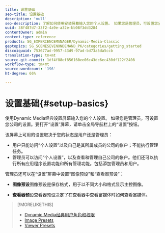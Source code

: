 ```yaml
---
title: 设置基础
seo-title: 设置基础
description: 'null'
seo-description: 了解如何使用安装屏幕输入您的个人设置。 如果您是管理员，可设置您公司的设置。
uuid: 38f487d7-33f2-4a9e-a32e-bb08f3dd3284
contentOwner: admin
content-type: reference
products: SG_EXPERIENCEMANAGER/Dynamic-Media-Classic
geptopics: SG_SCENESEVENONDEMAND_PK/categories/getting_started
discoiquuid: 753677ad-9957-43d9-97ad-bd73a5da5ccb
translation-type: tm+mt
source-git-commit: 1df4f88ef856160ee06c43dc6ec430df122f2408
workflow-type: tm+mt
source-wordcount: '196'
ht-degree: 66%

---
```



# 设置基础{#setup-basics}

使用Dynamic Media经典设置屏幕输入您的个人设置。 如果您是管理员，可设置您公司的设置。要打开“设置”屏幕，请单击全局导航栏上的“设置”按钮。

该屏幕上可用的设置取决于您的状态是用户还是管理员：

* 用户只能访问“个人设置”以及自己是其所属成员的公司的帐户；不能执行管理任务。
* 管理员可以访问“个人设置”，以及查看和管理自己公司的帐户。他们还可以执行所有应用程序设置功能和所有管理功能，包括添加管理员和用户。

管理员还可以在“设置”屏幕中设置“图像预设”和“查看器预设”：

* **图像预设**&#x200B;图像预设是保存格式，用于以不同大小和格式显示主控图像。

* **查看器预**&#x200B;设查看器预设决定了在查看器中查看富媒体时如何查看富媒体。

>[!MORELIKETHIS]
>
>* [Dynamic Media经典用户角色和权限](administration-setup.md#user_administration)
>* [Image Presets](application-setup.md#image_presets)
>* [Viewer Presets](application-setup.md#viewer_presets)

